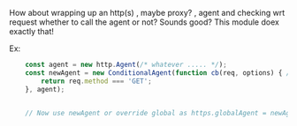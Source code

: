 How about wrapping up an http(s) , maybe proxy? , agent and checking wrt request whether to call the agent or not? Sounds good? This module doex exactly that!

Ex:
```javascript
	const agent = new http.Agent(/* whatever ..... */);
	const newAgent = new ConditionalAgent(function cb(req, options) { /* Can be async */
	    return req.method === 'GET';
	}, agent);


	// Now use newAgent or override global as https.globalAgent = newAgent;
```